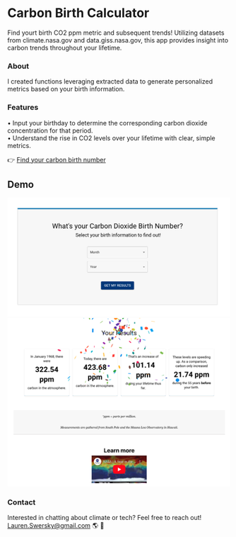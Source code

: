 # Carbon Birth Calculator

Find yourt birth CO2 ppm metric and subsequent trends! Utilizing datasets from climate.nasa.gov and data.giss.nasa.gov, this app provides insight into carbon trends throughout your lifetime.

### About
I created functions leveraging extracted data to generate personalized metrics based on your birth information.

### Features

• Input your birthday to determine the corresponding carbon dioxide concentration for that period.</br>
• Understand the rise in CO2 levels over your lifetime with clear, simple metrics.

👉 [Find your carbon birth number](https://carbon-drab.vercel.app/)

## Demo

![Carbon Calculator Demo](public/sh1.png)
![Carbon Calculator Demo](public/sh2.png)


### Contact

Interested in chatting about climate or tech? Feel free to reach out!
Lauren.Swersky@gmail.com 🌎 💛
